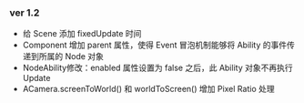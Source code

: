 
### ver 1.2
* 给 Scene 添加 fixedUpdate 时间
* Component 增加 parent 属性，使得 Event 冒泡机制能够将 Ability 的事件传递到所属的 Node 对象
* NodeAbility修改：enabled 属性设置为 false 之后，此 Ability 对象不再执行 Update
* ACamera.screenToWorld() 和 worldToScreen() 增加 Pixel Ratio 处理